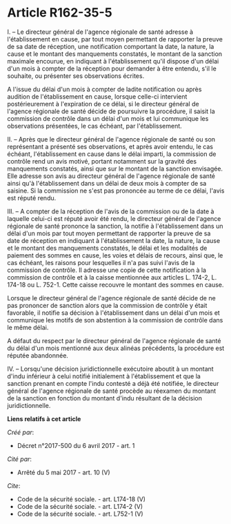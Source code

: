 # Article R162-35-5

I. – Le directeur général de l'agence régionale de santé adresse à l'établissement en cause, par tout moyen permettant de
rapporter la preuve de sa date de réception, une notification comportant la date, la nature, la cause et le montant des
manquements constatés, le montant de la sanction maximale encourue, en indiquant à l'établissement qu'il dispose d'un délai
d'un mois à compter de la réception pour demander à être entendu, s'il le souhaite, ou présenter ses observations écrites. 

A l'issue du délai d'un mois à compter de ladite notification ou après audition de l'établissement en cause, lorsque celle-ci
intervient postérieurement à l'expiration de ce délai, si le directeur général de l'agence régionale de santé décide de
poursuivre la procédure, il saisit la commission de contrôle dans un délai d'un mois et lui communique les observations
présentées, le cas échéant, par l'établissement. 

II. – Après que le directeur général de l'agence régionale de santé ou son représentant a présenté ses observations, et après
avoir entendu, le cas échéant, l'établissement en cause dans le délai imparti, la commission de contrôle rend un avis motivé,
portant notamment sur la gravité des manquements constatés, ainsi que sur le montant de la sanction envisagée. Elle adresse
son avis au directeur général de l'agence régionale de santé ainsi qu'à l'établissement dans un délai de deux mois à compter
de sa saisine. Si la commission ne s'est pas prononcée au terme de ce délai, l'avis est réputé rendu. 

III. – A compter de la réception de l'avis de la commission ou de la date à laquelle celui-ci est réputé avoir été rendu, le
directeur général de l'agence régionale de santé prononce la sanction, la notifie à l'établissement dans un délai d'un mois
par tout moyen permettant de rapporter la preuve de sa date de réception en indiquant à l'établissement la date, la nature,
la cause et le montant des manquements constatés, le délai et les modalités de paiement des sommes en cause, les voies et
délais de recours, ainsi que, le cas échéant, les raisons pour lesquelles il n'a pas suivi l'avis de la commission de
contrôle. Il adresse une copie de cette notification à la commission de contrôle et à la caisse mentionnée aux articles L.
174-2, L. 174-18 ou L. 752-1. Cette caisse recouvre le montant des sommes en cause. 

Lorsque le directeur général de l'agence régionale de santé décide de ne pas prononcer de sanction alors que la commission de
contrôle y était favorable, il notifie sa décision à l'établissement dans un délai d'un mois et communique les motifs de son
abstention à la commission de contrôle dans le même délai. 

A défaut du respect par le directeur général de l'agence régionale de santé du délai d'un mois mentionné aux deux alinéas
précédents, la procédure est réputée abandonnée. 

IV. – Lorsqu'une décision juridictionnelle exécutoire aboutit à un montant d'indu inférieur à celui notifié initialement à
l'établissement et que la sanction prenant en compte l'indu contesté a déjà été notifiée, le directeur général de l'agence
régionale de santé procède au réexamen du montant de la sanction en fonction du montant d'indu résultant de la décision
juridictionnelle.

**Liens relatifs à cet article**

_Créé par_:

  - Décret n°2017-500 du 6 avril 2017 - art. 1

_Cité par_:

  - Arrêté du 5 mai 2017 - art. 10 (V)

_Cite_:

  - Code de la sécurité sociale. - art. L174-18 (V)
  - Code de la sécurité sociale. - art. L174-2 (V)
  - Code de la sécurité sociale. - art. L752-1 (V)
